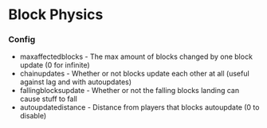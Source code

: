 # Block Physics
 
### Config
- maxaffectedblocks - The max amount of blocks changed by one block update (0 for infinite)
- chainupdates - Whether or not blocks update each other at all (useful against lag and with autoupdates)
- fallingblocksupdate - Whether or not the falling blocks landing can cause stuff to fall
- autoupdatedistance - Distance from players that blocks autoupdate (0 to disable)